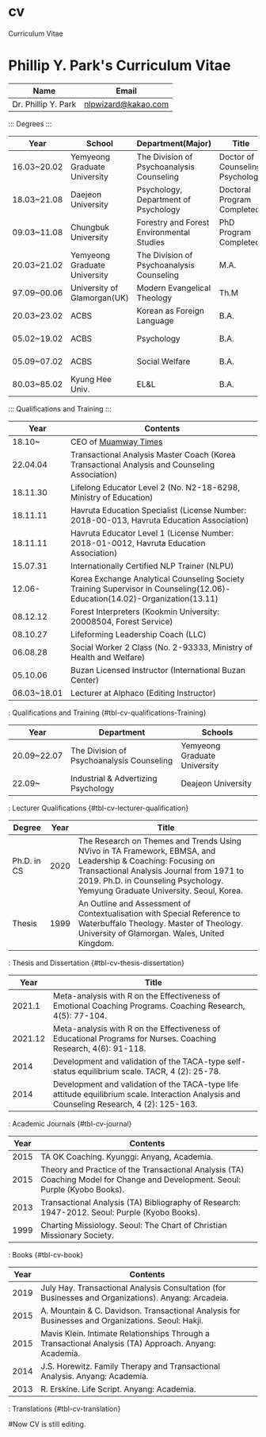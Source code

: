 # cv
Curriculum Vitae

# Phillip Y. Park's Curriculum Vitae

|Name|Email|
|---|---|
|Dr. Phillip Y. Park|nlpwizard@kakao.com|

::: Degrees :::

|Year|School|Department(Major)|Title|Credits|
|---|---|---|---|---|
|16.03~20.02|Yemyeong Graduate University|The Division of Psychoanalysis Counseling|Doctor of Counseling Psychology|Yemyeong(Ph.D)-47|
|18.03~21.08|Daejeon University|Psychology, Department of Psychology|Doctoral Program Completed||
|09.03~11.08|Chungbuk University|Forestry and Forest Environmental Studies|PhD Program Completed||
|20.03~21.02|Yemyeong Graduate University|The Division of Psychoanalysis Counseling|M.A.|Th-366|
|97.09~00.06|University of Glamorgan(UK)|Modern Evangelical Theology|Th.M|97001910|
|20.03~23.02|ACBS|Korean as Foreign Language|B.A.|CB-2023-BA-015269|
|05.02~19.02|ACBS|Psychology|B.A.|CB-2019-BA-009699|
|05.09~07.02|ACBS|Social Welfare|B.A.|CB-2007-BA-38437|
|80.03~85.02|Kyung Hee Univ.|EL&L|B.A.|1984-나-54357|

::: Qualifications and Training :::

|Year|Contents|
|---|---|
|18.10~|CEO of [Muamway Times](https://muamway.net)|
|22.04.04|Transactional Analysis Master Coach (Korea Transactional Analysis and Counseling Association)|
|18.11.30|Lifelong Educator Level 2 (No. N2-18-6298, Ministry of Education)|
|18.11.11|Havruta Education Specialist (License Number: 2018-00-013, Havruta Education Association)|
|18.11.11|Havruta Educator Level 1 (License Number: 2018-01-0012, Havruta Education Association)|
|15.07.31|Internationally Certified NLP Trainer (NLPU)|
|12.06-|Korea Exchange Analytical Counseling Society Training Supervisor in Counseling(12.06)-Education(14.02)-Organization(13.11)|
|08.12.12|Forest Interpreters (Kookmin University: 20008504, Forest Service)|
|08.10.27|Lifeforming Leadership Coach (LLC)|
|06.08.28|Social Worker 2 Class (No. 2-93333, Ministry of Health and Welfare)|
|05.10.06|Buzan Licensed Instructor (International Buzan Center)|
|06.03~18.01|Lecturer at Alphaco (Editing Instructor)|

: Qualifications and Training {#tbl-cv-qualifications-Training}

|Year|Department|Schools|
|---|---|---|
|20.09~22.07|The Division of Psychoanalysis Counseling|Yemyeong Graduate University|
|22.09~|Industrial & Advertizing Psychology|Deajeon University|

: Lecturer Qualifications {#tbl-cv-lecturer-qualification}

|Degree|Year|Title|
|---|---|---|
|Ph.D. in CS|2020|The Research on Themes and Trends Using NVivo in TA Framework, EBMSA, and Leadership & Coaching: Focusing on Transactional Analysis Journal from 1971 to 2019. Ph.D. in Counseling Psychology. Yemyung Graduate University. Seoul, Korea.|
|Thesis|1999|An Outline and Assessment of Contextualisation with Special Reference to Waterbuffalo Theology. Master of Theology. University of Glamorgan. Wales, United Kingdom.|

: Thesis and Dissertation {#tbl-cv-thesis-dissertation}

|Year|Title|
|---|---|
|2021.1|Meta-analysis with R on the Effectiveness of Emotional Coaching Programs. Coaching Research, 4(5): 77-104.|
|2021.12|Meta-analysis with R on the Effectiveness of Educational Programs for Nurses. Coaching Research, 4(6): 91-118.|
|2014|Development and validation of the TACA-type self-status equilibrium scale. TACR, 4 (2): 25-78.|
|2014|Development and validation of the TACA-type life attitude equilibrium scale. Interaction Analysis and Counseling Research, 4 (2): 125-163.|

: Academic Journals {#tbl-cv-journal}

|Year|Contents|
|---|---|
|2015|TA OK Coaching. Kyunggi: Anyang, Academia.|
|2015|Theory and Practice of the Transactional Analysis (TA) Coaching Model for Change and Development. Seoul: Purple (Kyobo Books).|
|2013|Transactional Analysis (TA) Bibliography of Research: 1947-2012. Seoul: Purple (Kyobo Books).|
|1999|Charting Missiology. Seoul: The Chart of Christian Missionary Society.|

: Books {#tbl-cv-book}

|Year|Contents|
|---|---|
|2019|July Hay. Transactional Analysis Consultation (for Businesses and Organizations). Anyang: Arcadeia.|
|2015|A. Mountain & C. Davidson. Transactional Analysis for Businesses and Organizations. Seoul: Hakji.|
|2015|Mavis Klein. Intimate Relationships Through a Transactional Analysis (TA) Approach. Anyang: Academia.|
|2014|J.S. Horewitz. Family Therapy and Transactional Analysis. Anyang: Academia.|
|2013|R. Erskine. Life Script. Anyang: Academia.|

: Translations {#tbl-cv-translation}

#Now CV is still editing.
